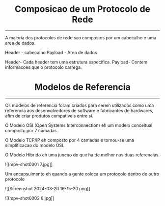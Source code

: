 
<h1 align="center">Composicao de um Protocolo de Rede</h1>
<hr>
A maioria dos protocolos de rede sao compostos por um cabecalho e uma area de dados.

Header - cabecalho
Payload - Area de dados

Header- Cada header tem uma estrutura especifica.
Payload- Contem informacoes que o protocolo carrega.


<h1 align="center">Modelos de Referencia</h1>
<hr>

Os modelos de referencia foram criados para serem utilizados como uma referencia aos desenvolvedores de software e fabricantes de hardwares, afim de criar produtos compativeis entre si.

O Modelo OSI (Open Systems Interconnection) eh um modelo conceitual composto por 7 camadas.

O Modelo TCP/IP eh composto por 4 camadas e tornou-se uma simplificacao do modelo OSI.

O Modelo Hibrido eh uma juncao do que ha de melhor nas duas referencias.

![[mpv-shot0001 7.jpg]]

Um encapsulmento eh quando a gente coloca um protocolo dentro de outro protocolo

![[Screenshot 2024-03-20 16-15-20.png]]

![[mpv-shot0002 8.jpg]]